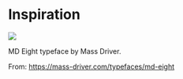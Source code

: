 # Inspiration

![](https://db-feed.s3.amazonaws.com/legacy/Screenshot_from_2020_02_20_12_27_10-1582219800136.png)

MD Eight typeface by Mass Driver.

From: https://mass-driver.com/typefaces/md-eight